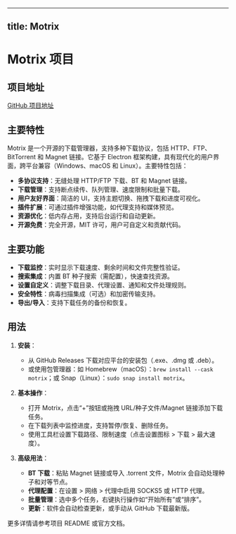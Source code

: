 
---
title: Motrix
---

# Motrix 项目

## 项目地址
[GitHub 项目地址](https://github.com/agalwood/Motrix)

## 主要特性
Motrix 是一个开源的下载管理器，支持多种下载协议，包括 HTTP、FTP、BitTorrent 和 Magnet 链接。它基于 Electron 框架构建，具有现代化的用户界面，跨平台兼容（Windows、macOS 和 Linux）。主要特性包括：
- **多协议支持**：无缝处理 HTTP/FTP 下载、BT 和 Magnet 链接。
- **下载管理**：支持断点续传、队列管理、速度限制和批量下载。
- **用户友好界面**：简洁的 UI，支持主题切换、拖拽下载和进度可视化。
- **插件扩展**：可通过插件增强功能，如代理支持和媒体预览。
- **资源优化**：低内存占用，支持后台运行和自动更新。
- **开源免费**：完全开源，MIT 许可，用户可自定义和贡献代码。

## 主要功能
- **下载监控**：实时显示下载速度、剩余时间和文件完整性验证。
- **搜索集成**：内置 BT 种子搜索（需配置），快速查找资源。
- **设置自定义**：调整下载目录、代理设置、通知和文件处理规则。
- **安全特性**：病毒扫描集成（可选）和加密传输支持。
- **导出/导入**：支持下载任务的备份和恢复。

## 用法
1. **安装**：
   - 从 GitHub Releases 下载对应平台的安装包（.exe、.dmg 或 .deb）。
   - 或使用包管理器：如 Homebrew（macOS）：`brew install --cask motrix`；或 Snap（Linux）：`sudo snap install motrix`。

2. **基本操作**：
   - 打开 Motrix，点击“+”按钮或拖拽 URL/种子文件/Magnet 链接添加下载任务。
   - 在下载列表中监控进度，支持暂停/恢复、删除任务。
   - 使用工具栏设置下载路径、限制速度（点击设置图标 > 下载 > 最大速度）。

3. **高级用法**：
   - **BT 下载**：粘贴 Magnet 链接或导入 .torrent 文件，Motrix 会自动处理种子和对等节点。
   - **代理配置**：在设置 > 网络 > 代理中启用 SOCKS5 或 HTTP 代理。
   - **批量管理**：选中多个任务，右键执行操作如“开始所有”或“排序”。
   - **更新**：软件会自动检查更新，或手动从 GitHub 下载最新版。

更多详情请参考项目 README 或官方文档。